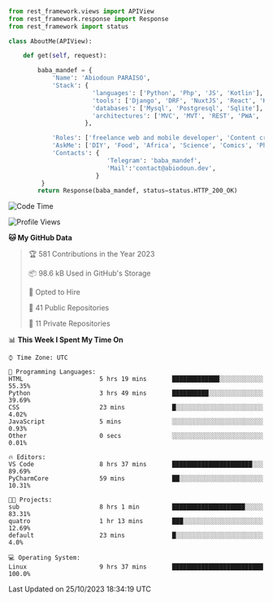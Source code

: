 ###
```python
from rest_framework.views import APIView
from rest_framework.response import Response
from rest_framework import status

class AboutMe(APIView):

    def get(self, request):

        baba_mandef = {
            'Name': 'Abiodoun PARAISO',
            'Stack': {
                       'languages': ['Python', 'Php', 'JS', 'Kotlin'],
                       'tools': ['Django', 'DRF', 'NuxtJS', 'React', 'Kotlin', 'Electron'],
                       'databases': ['Mysql', 'Postgresql', 'Sqlite'],
                       'architectures': ['MVC', 'MVT', 'REST', 'PWA', 'SPA', 'MicroServices']
                     },

            'Roles': ['freelance web and mobile developer', 'Content creator', 'Teacher', 'Mentor'],
            'AskMe': ['DIY', 'Food', 'Africa', 'Science', 'Comics', 'Photography', 'Tech', 'Programming'],
            'Contacts': {
                           'Telegram': 'baba_mandef',
                           'Mail':'contact@abiodoun.dev',
                        }
         }
        return Response(baba_mandef, status=status.HTTP_200_OK)

```                    

<!--START_SECTION:waka-->
![Code Time](http://img.shields.io/badge/Code%20Time-806%20hrs%2044%20mins-blue)

![Profile Views](http://img.shields.io/badge/Profile%20Views-1-blue)

**🐱 My GitHub Data** 

> 🏆 581 Contributions in the Year 2023
 > 
> 📦 98.6 kB Used in GitHub's Storage 
 > 
> 💼 Opted to Hire
 > 
> 📜 41 Public Repositories 
 > 
> 🔑 11 Private Repositories  
 > 
📊 **This Week I Spent My Time On** 

```text
⌚︎ Time Zone: UTC

💬 Programming Languages: 
HTML                     5 hrs 19 mins       █████████████░░░░░░░░░░░░   55.35% 
Python                   3 hrs 49 mins       ██████████░░░░░░░░░░░░░░░   39.69% 
CSS                      23 mins             █░░░░░░░░░░░░░░░░░░░░░░░░   4.02% 
JavaScript               5 mins              ░░░░░░░░░░░░░░░░░░░░░░░░░   0.93% 
Other                    0 secs              ░░░░░░░░░░░░░░░░░░░░░░░░░   0.01%

🔥 Editors: 
VS Code                  8 hrs 37 mins       ██████████████████████░░░   89.69% 
PyCharmCore              59 mins             ██░░░░░░░░░░░░░░░░░░░░░░░   10.31%

🐱‍💻 Projects: 
sub                      8 hrs 1 min         ████████████████████░░░░░   83.31% 
quatro                   1 hr 13 mins        ███░░░░░░░░░░░░░░░░░░░░░░   12.69% 
default                  23 mins             █░░░░░░░░░░░░░░░░░░░░░░░░   4.0%

💻 Operating System: 
Linux                    9 hrs 37 mins       █████████████████████████   100.0%

```


 Last Updated on 25/10/2023 18:34:19 UTC
<!--END_SECTION:waka-->
